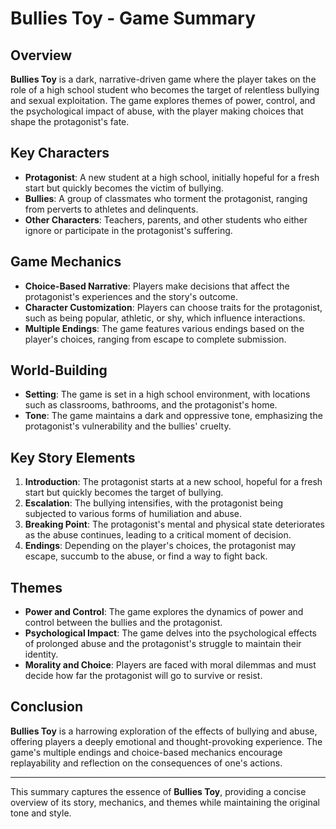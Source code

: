 # Bullies Toy - Game Summary

## Overview
**Bullies Toy** is a dark, narrative-driven game where the player takes on the role of a high school student who becomes the target of relentless bullying and sexual exploitation. The game explores themes of power, control, and the psychological impact of abuse, with the player making choices that shape the protagonist's fate.

## Key Characters
- **Protagonist**: A new student at a high school, initially hopeful for a fresh start but quickly becomes the victim of bullying.
- **Bullies**: A group of classmates who torment the protagonist, ranging from perverts to athletes and delinquents.
- **Other Characters**: Teachers, parents, and other students who either ignore or participate in the protagonist's suffering.

## Game Mechanics
- **Choice-Based Narrative**: Players make decisions that affect the protagonist's experiences and the story's outcome.
- **Character Customization**: Players can choose traits for the protagonist, such as being popular, athletic, or shy, which influence interactions.
- **Multiple Endings**: The game features various endings based on the player's choices, ranging from escape to complete submission.

## World-Building
- **Setting**: The game is set in a high school environment, with locations such as classrooms, bathrooms, and the protagonist's home.
- **Tone**: The game maintains a dark and oppressive tone, emphasizing the protagonist's vulnerability and the bullies' cruelty.

## Key Story Elements
1. **Introduction**: The protagonist starts at a new school, hopeful for a fresh start but quickly becomes the target of bullying.
2. **Escalation**: The bullying intensifies, with the protagonist being subjected to various forms of humiliation and abuse.
3. **Breaking Point**: The protagonist's mental and physical state deteriorates as the abuse continues, leading to a critical moment of decision.
4. **Endings**: Depending on the player's choices, the protagonist may escape, succumb to the abuse, or find a way to fight back.

## Themes
- **Power and Control**: The game explores the dynamics of power and control between the bullies and the protagonist.
- **Psychological Impact**: The game delves into the psychological effects of prolonged abuse and the protagonist's struggle to maintain their identity.
- **Morality and Choice**: Players are faced with moral dilemmas and must decide how far the protagonist will go to survive or resist.

## Conclusion
**Bullies Toy** is a harrowing exploration of the effects of bullying and abuse, offering players a deeply emotional and thought-provoking experience. The game's multiple endings and choice-based mechanics encourage replayability and reflection on the consequences of one's actions.

---

This summary captures the essence of **Bullies Toy**, providing a concise overview of its story, mechanics, and themes while maintaining the original tone and style.
